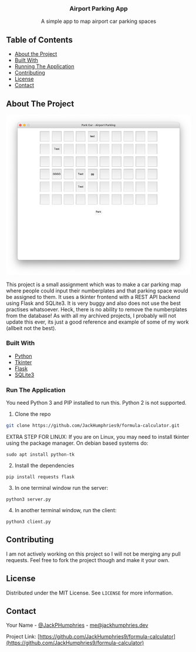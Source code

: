<!-- PROJECT LOGO -->
<br />
<p align="center">
  <h3 align="center">Airport Parking App</h3>
  <p align="center">
    A simple app to map airport car parking spaces
  </p>
</p>



<!-- TABLE OF CONTENTS -->
## Table of Contents

* [About the Project](#about-the-project)
* [Built With](#built-with)
* [Running The Application](#installation)
* [Contributing](#contributing)
* [License](#license)
* [Contact](#contact)


<!-- ABOUT THE PROJECT -->
## About The Project

![Screen Shot][product-screenshot]

This project is a small assignment which was to make a car parking map where people could input their numberplates and that parking space would be assigned to them. It uses a tkinter frontend with a REST API backend using Flask and SQLite3. It is very buggy and also does not use the best practises whatsoever. Heck, there is no ability to remove the numberplates from the database! As with all my archived projects, I probably will not update this ever, its just a good reference and example of some of my work (allbeit not the best).


### Built With

* [Python](https://python.org)
* [Tkinter](https://docs.python.org/3/library/tkinter.html)
* [Flask](https://flask.palletsprojects.com/)
* [SQLite3](https://www.sqlite.org/)

### Run The Application
You need Python 3 and PIP installed to run this. Python 2 is not supported.

1. Clone the repo
```sh
git clone https://github.com/JackHumphries9/formula-calculator.git
```

EXTRA STEP FOR LINUX:
If you are on Linux, you may need to install tkinter using the package manager. On debian based systems do:
```
sudo apt install python-tk
```

2. Install the dependencies
```
pip install requests flask
```
3. In one terminal window run the server:
```
python3 server.py
```
4. In another terminal window, run the client:
```
python3 client.py
```

<!-- CONTRIBUTING -->
## Contributing

I am not actively working on this project so I will not be merging any pull requests. Feel free to fork the project though and make it your own.

<!-- LICENSE -->
## License

Distributed under the MIT License. See `LICENSE` for more information.

<!-- CONTACT -->
## Contact

Your Name - [@JackPHumphries](https://twitter.com/JackPHumphries) - me@jackhumphries.dev

Project Link: [https://github.com/JackHumphries9/formula-calculator](https://github.com/JackHumphries9/formula-calculator)

[product-screenshot]: ./screenshot.png
